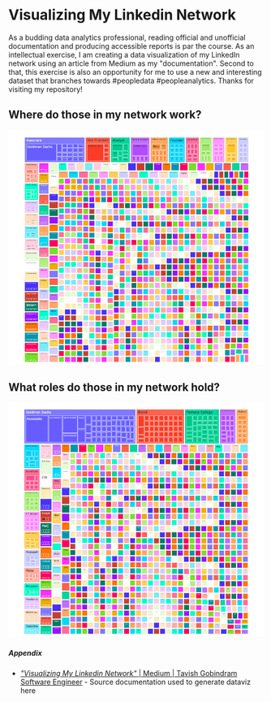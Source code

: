 # Visualizing My Linkedin Network

As a budding data analytics professional, reading official and unofficial documentation and producing accessible reports is par the course. As an intellectual exercise, I am creating a data visualization of my LinkedIn network using an article from Medium as my "documentation". Second to that, this exercise is also an opportunity for me to use a new and  interesting dataset that branches towards #peopledata #peopleanalytics. Thanks for visiting my repository!

## Where do those in my network work?
![](Visualizations/What_kinds_of_roles_do_those_in_my_network_have.png)

## What roles do those in my network hold?
![](Visualizations/Where_do_those_in_my_network_work.png)

##### Appendix

* [_"Visualizing My Linkedin Network"_ | Medium | Tavish Gobindram Software Engineer](https://towardsdatascience.com/visualizing-my-linkedin-network-c4b232ab2ad0) - Source documentation used to generate dataviz here
